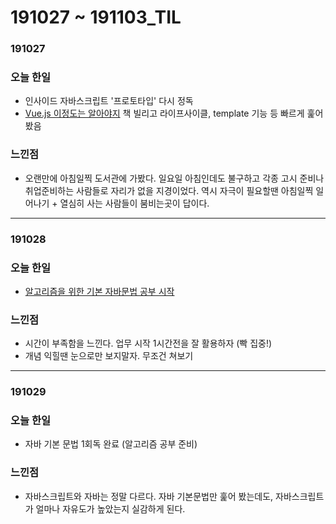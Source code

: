 # 191027 ~ 191103\_TIL

### 191027 

### 오늘 한일

* 인사이드 자바스크립트 '프로토타입' 다시 정독
* [Vue.js 이정도는 알아야지](http://www.yes24.com/Product/goods/56894866?scode=029) 책 빌리고 라이프사이클, template 기능 등 빠르게 훑어봤음

### 느낀점

* 오랜만에 아침일찍 도서관에 가봤다. 일요일 아침인데도 불구하고 각종 고시 준비나 취업준비하는 사람들로 자리가 없을 지경이었다. 역시 자극이 필요할땐 아침일찍 일어나기 + 열심히 사는 사람들이 붐비는곳이 답이다. 

---

### 191028

### 오늘 한일

* [알고리즘을 위한 기본 자바문법 공부 시작](http://tcpschool.com/java/intro)

### 느낀점

* 시간이 부족함을 느낀다. 업무 시작 1시간전을 잘 활용하자 \(빡 집중!\)
* 개념 익힐땐 눈으로만 보지말자. 무조건 쳐보기 

---

### 191029

### 오늘 한일

* 자바 기본 문법 1회독 완료 \(알고리즘 공부 준비\)

### 느낀점

* 자바스크립트와 자바는 정말 다르다. 자바 기본문법만 훑어 봤는데도, 자바스크립트가 얼마나 자유도가 높았는지 실감하게 된다.







 



